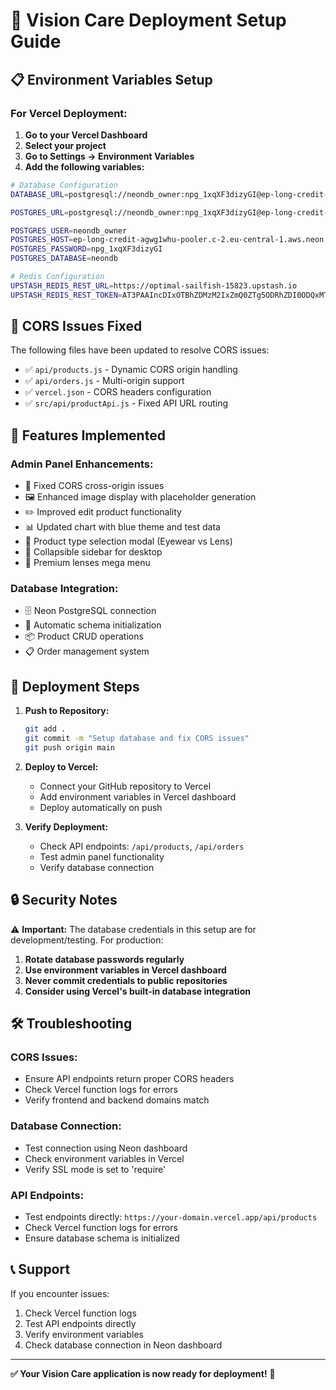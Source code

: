 # 🚀 Vision Care Deployment Setup Guide

## 📋 Environment Variables Setup

### **For Vercel Deployment:**

1. **Go to your Vercel Dashboard**
2. **Select your project**
3. **Go to Settings → Environment Variables**
4. **Add the following variables:**

```bash
# Database Configuration
DATABASE_URL=postgresql://neondb_owner:npg_1xqXF3dizyGI@ep-long-credit-agwg1whu-pooler.c-2.eu-central-1.aws.neon.tech/neondb?sslmode=require

POSTGRES_URL=postgresql://neondb_owner:npg_1xqXF3dizyGI@ep-long-credit-agwg1whu-pooler.c-2.eu-central-1.aws.neon.tech/neondb?sslmode=require

POSTGRES_USER=neondb_owner
POSTGRES_HOST=ep-long-credit-agwg1whu-pooler.c-2.eu-central-1.aws.neon.tech
POSTGRES_PASSWORD=npg_1xqXF3dizyGI
POSTGRES_DATABASE=neondb

# Redis Configuration
UPSTASH_REDIS_REST_URL=https://optimal-sailfish-15823.upstash.io
UPSTASH_REDIS_REST_TOKEN=AT3PAAIncDIxOTBhZDMzM2IxZmQ0ZTg5ODRhZDI0ODQxMTQ2NGFiZnAyMTU4MjM
```

## 🔧 CORS Issues Fixed

The following files have been updated to resolve CORS issues:

- ✅ `api/products.js` - Dynamic CORS origin handling
- ✅ `api/orders.js` - Multi-origin support
- ✅ `vercel.json` - CORS headers configuration
- ✅ `src/api/productApi.js` - Fixed API URL routing

## 🎯 Features Implemented

### **Admin Panel Enhancements:**
- 🔧 Fixed CORS cross-origin issues
- 🖼️ Enhanced image display with placeholder generation
- ✏️ Improved edit product functionality
- 📊 Updated chart with blue theme and test data
- 🎨 Product type selection modal (Eyewear vs Lens)
- 📱 Collapsible sidebar for desktop
- 🎯 Premium lenses mega menu

### **Database Integration:**
- 🗄️ Neon PostgreSQL connection
- 🔄 Automatic schema initialization
- 📦 Product CRUD operations
- 📋 Order management system

## 🚀 Deployment Steps

1. **Push to Repository:**
   ```bash
   git add .
   git commit -m "Setup database and fix CORS issues"
   git push origin main
   ```

2. **Deploy to Vercel:**
   - Connect your GitHub repository to Vercel
   - Add environment variables in Vercel dashboard
   - Deploy automatically on push

3. **Verify Deployment:**
   - Check API endpoints: `/api/products`, `/api/orders`
   - Test admin panel functionality
   - Verify database connection

## 🔒 Security Notes

⚠️ **Important:** The database credentials in this setup are for development/testing. For production:

1. **Rotate database passwords regularly**
2. **Use environment variables in Vercel dashboard**
3. **Never commit credentials to public repositories**
4. **Consider using Vercel's built-in database integration**

## 🛠️ Troubleshooting

### **CORS Issues:**
- Ensure API endpoints return proper CORS headers
- Check Vercel function logs for errors
- Verify frontend and backend domains match

### **Database Connection:**
- Test connection using Neon dashboard
- Check environment variables in Vercel
- Verify SSL mode is set to 'require'

### **API Endpoints:**
- Test endpoints directly: `https://your-domain.vercel.app/api/products`
- Check Vercel function logs for errors
- Ensure database schema is initialized

## 📞 Support

If you encounter issues:
1. Check Vercel function logs
2. Test API endpoints directly
3. Verify environment variables
4. Check database connection in Neon dashboard

---

**✅ Your Vision Care application is now ready for deployment!** 🎉